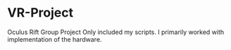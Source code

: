 # VR-Project
Oculus Rift Group Project
Only included my scripts.
I primarily worked with implementation of the hardware.
